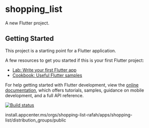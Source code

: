# shopping_list

A new Flutter project.

## Getting Started

This project is a starting point for a Flutter application.

A few resources to get you started if this is your first Flutter project:

- [Lab: Write your first Flutter app](https://docs.flutter.dev/get-started/codelab)
- [Cookbook: Useful Flutter samples](https://docs.flutter.dev/cookbook)

For help getting started with Flutter development, view the
[online documentation](https://docs.flutter.dev/), which offers tutorials,
samples, guidance on mobile development, and a full API reference.

[![Build status](https://build.appcenter.ms/v0.1/apps/5f1fb2f0-b054-4f42-bb57-573d321fdbf3/branches/main/badge)](https://appcenter.ms)


install.appcenter.ms/orgs/shopping-list-rafah/apps/shopping-list/distribution_groups/public